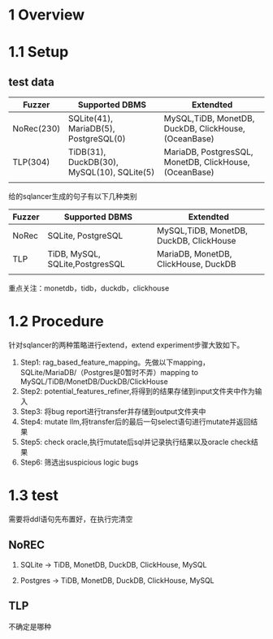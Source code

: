 # 1 Overview
# 1.1 Setup
## test data

| Fuzzer     | Supported DBMS                             | Extendted                                               |
| ---------- | ------------------------------------------ | ------------------------------------------------------- |
| NoRec(230) | SQLite(41), MariaDB(5), PostgreSQL(0)      | MySQL,TiDB, MonetDB, DuckDB, ClickHouse, (OceanBase)    |
| TLP(304)   | TiDB(31), DuckDB(30), MySQL(10), SQLite(5) | MariaDB, PostgresSQL, MonetDB, ClickHouse,  (OceanBase) |
|            |                                            |                                                         |

给的sqlancer生成的句子有以下几种类别

| Fuzzer | Supported DBMS                  | Extendted                               |
| ------ | ------------------------------- | --------------------------------------- |
| NoRec  | SQLite, PostgreSQL              | MySQL,TiDB, MonetDB, DuckDB, ClickHouse |
| TLP    | TiDB, MySQL, SQLite,PostgresSQL | MariaDB, MonetDB, ClickHouse, DuckDB    |
|        |                                 |                                         |
重点关注：monetdb，tidb，duckdb，clickhouse

# 1.2 Procedure
针对sqlancer的两种策略进行extend，extend experiment步骤大致如下。
1. Step1: rag_based_feature_mapping。先做以下mapping，SQLite/MariaDB/（Postgres是0暂时不弄）mapping to MySQL/TiDB/MonetDB/DuckDB/ClickHouse  
2. Step2: potential_features_refiner,将得到的结果存储到input文件夹中作为输入
3. Step3: 将bug report进行transfer并存储到output文件夹中
4. Step4: mutate llm,将transfer后的最后一句select语句进行mutate并返回结果
5. Step5: check oracle,执行mutate后sql并记录执行结果以及oracle check结果
6. Step6: 筛选出suspicious logic bugs

# 1.3 test
需要将ddl语句先布置好，在执行完清空
## NoREC
1. SQLite -> TiDB, MonetDB, DuckDB, ClickHouse, MySQL


2. Postgres -> TiDB, MonetDB, DuckDB, ClickHouse, MySQL


## TLP
不确定是哪种